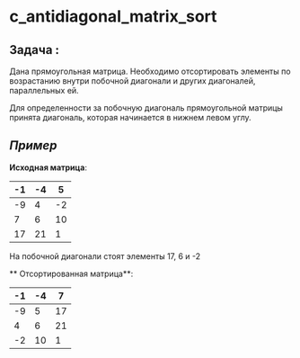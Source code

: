# c_antidiagonal_matrix_sort

## **Задача** : 
Дана прямоугольная матрица. Необходимо отсортировать элементы по возрастанию внутри побочной диагонали и других диагоналей, параллельных ей.

Для определенности за побочную диагональ прямоугольной матрицы принята диагональ, которая начинается в нижнем левом углу.

## *Пример*
**Исходная матрица**: 

|-1|-4|5|
|-|-|-|
|-9|4|-2|
|7|6|10|
|17|21|1|

На побочной диагонали стоят элементы 17, 6 и -2


** Отсортированная матрица**:

|-1|-4|7|
|-|-|-|
|-9|5|17|
|4|6|21|
|-2|10|1|
